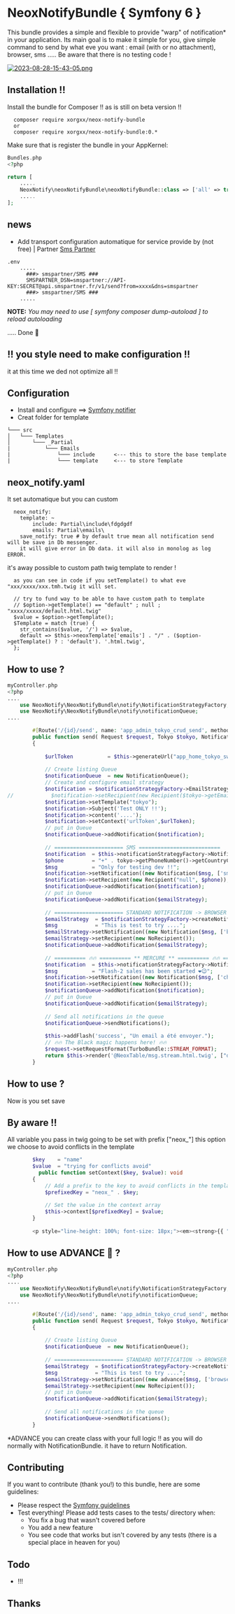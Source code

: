# NeoxNotifyBundle { Symfony 6 }
This bundle provides a simple and flexible to provide "warp" of notification* in your application.
Its main goal is to make it simple for you, give simple command to send by what eve you want : email (with or no attachment), browser, sms .....
Be aware that there is no testing code !

[![2023-08-28-15-43-05.png](https://i.postimg.cc/Njz9rBC5/2023-08-28-15-43-05.png)](https://postimg.cc/3k2Js5TT)

## Installation !!
Install the bundle for Composer !! as is still on beta version !!

````
  composer require xorgxx/neox-notify-bundle
  or 
  composer require xorgxx/neox-notify-bundle:0.*
````

Make sure that is register the bundle in your AppKernel:
```php
Bundles.php
<?php

return [
    .....
    NeoxNotify\neoxNotifyBundle\neoxNotifyBundle::class => ['all' => true],
    .....
];
```
## news 
* Add transport configuration automatique for service provide by (not free) | Partner [Sms Partner](https://www.smspartner.fr)
```
.env
    .....
      ###> smspartner/SMS ###
      SMSPARTNER_DSN=smspartner://API-KEY:SECRET@api.smspartner.fr/v1/send?from=xxxx&dns=smspartner
      ###> smspartner/SMS ###  
    .....
```

  **NOTE:** _You may need to use [ symfony composer dump-autoload ] to reload autoloading_

 ..... Done 🎈

## !! you style need to make configuration !! 
it at this time we ded not optimize all !!

## Configuration
* Install and configure  ==> [Symfony notifier](https://symfony.com/doc/current/notifier.html#installation)
* Creat folder for template 
```
└─── src
│   └─── Templates
│       └─── _Partial
|           └─── Emails
|               └─── include      <--- this to store the base template
|               └─── template     <--- to store Template
```
## neox_notify.yaml
It set automatique but you can custom
```
  neox_notify:
    template: ~
        include: Partial\include\fdgdgdf
        emails: Partial\emails\
    save_notify: true # by default true mean all notification send will be save in Db messenger. 
    it will give error in Db data. it will also in monolog as log ERROR.
```

it's away possible to custom path twig template to render !

```
  as you can see in code if you setTemplate() to what eve "xxx/xxxx/xxx.tmh.twig it will set.
  
  // try to fund way to be able to have custom path to template
  // $option->getTemplate() == "default" ; null ; "xxxx/xxxxx/default.html.twig"
  $value = $option->getTemplate();
  $Template = match (true) {
    str_contains($value, '/') => $value, 
    default => $this->neoxTemplate['emails'] . "/" . ($option->getTemplate() ? : 'default'). '.html.twig',
  };
```

## How to use ?
```php
myController.php
<?php
....
    use NeoxNotify\NeoxNotifyBundle\notify\NotificationStrategyFactory;
    use NeoxNotify\NeoxNotifyBundle\notify\notificationQueue;
....

        #[Route('/{id}/send', name: 'app_admin_tokyo_crud_send', methods: ['GET'])]
        public function send( Request $request, Tokyo $tokyo, NotificationStrategyFactory $notificationStrategyFactory): Response
        {
            
            $urlToken           = $this->generateUrl("app_home_tokyo_switch",["token" => $tokyo->getToken()], UrlGeneratorInterface::ABSOLUTE_URL);
            
            // Create listing Queue
            $notificationQueue  = new NotificationQueue();
            // Create and configure email strategy
            $notification = $notificationStrategyFactory->EmailStrategy();
//            $notification->setRecipient(new Recipient($tokyo->getEmail()));  < --- This will set by default valeur
            $notification->setTemplate("tokyo");
            $notification->Subject('Test ONLY !!');
            $notification->content('....');
            $notification->setContext('urlToken',$urlToken);
            // put in Queue
            $notificationQueue->addNotification($notification);
            
            // ====================== SMS ==========================
            $notification  = $this->notificationStrategyFactory->NotificationStrategy();
            $phone         = "+" . tokyo->getPhoneNumber()->getCountryCode() . tokyo->getPhoneNumber()->getNationalNumber();
            $msg           = "Only for testing dev !!";            
            $notification->setNotification((new Notification($msg, ['sms'])));
            $notification->setRecipient(new Recipient("null", $phone));
            $notificationQueue->addNotification($notification);
            // put in Queue
            $notificationQueue->addNotification($emailStrategy);
            
            // ====================== STANDARD NOTIFICATION -> BROWSER =================
            $emailStrategy  = $notificationStrategyFactory->createNotificationStrategy();
            $msg            = "This is test to try ....";
            $emailStrategy->setNotification((new Notification($msg, ['browser'])));
            $emailStrategy->setRecipient(new NoRecipient());
            $notificationQueue->addNotification($emailStrategy);
              
            // ========== 🔥🔥 ========== ** MERCURE ** ========== 🔥🔥 =============
            $notification  = $this->notificationStrategyFactory->NotificationStrategy();
            $msg           = "Flash-2 sales has been started ❤️😉";            
            $notification->setNotification((new Notification($msg, ['chat/mercureChatter'])));
            $notification->setRecipient(new NoRecipient());
            $notificationQueue->addNotification($notification);
            // put in Queue
            $notificationQueue->addNotification($emailStrategy);
     
            // Send all notifications in the queue
            $notificationQueue->sendNotifications();
            
            $this->addFlash('success', "Un email a été envoyer.");
            // 🔥🔥 The Black magic happens here! 🔥🔥
            $request->setRequestFormat(TurboBundle::STREAM_FORMAT);
            return $this->render('@NeoxTable/msg.stream.html.twig', ["domaine" => "tokyo"]);
        }

```
## How to use ?
Now is you set save
## By aware !!
All variable you pass in twig going to be set with prefix ["neox_"] this option we choose to avoid conflicts in the template
```php
        $key    = "name"
        $value  = "trying for conflicts avoid"
          public function setContext($key, $value): void
        {
            // Add a prefix to the key to avoid conflicts in the template
            $prefixedKey = "neox_" . $key;
            
            // Set the value in the context array
            $this->context[$prefixedKey] = $value;
        }
        
        <p style="line-height: 100%; font-size: 18px;"><em><strong>{{ "-----" ~ neox_name|default("Message interne") ~ "-----"}}</strong></em></p>
```


## How to use ADVANCE 🎉 ?
```php
myController.php
<?php
....
    use NeoxNotify\NeoxNotifyBundle\notify\NotificationStrategyFactory;
    use NeoxNotify\NeoxNotifyBundle\notify\notificationQueue;
....

        #[Route('/{id}/send', name: 'app_admin_tokyo_crud_send', methods: ['GET'])]
        public function send( Request $request, Tokyo $tokyo, NotificationStrategyFactory $notificationStrategyFactory): Response
        {
                        
            // Create listing Queue
            $notificationQueue  = new NotificationQueue();
            
            // ====================== STANDARD NOTIFICATION -> BROWSER =================
            $emailStrategy  = $notificationStrategyFactory->createNotificationStrategy();
            $msg            = "This is test to try ....";
            $emailStrategy->setNotification((new advance($msg, ['browser'])));   <---------- HERE Advance*
            $emailStrategy->setRecipient(new NoRecipient());
            // put in Queue
            $notificationQueue->addNotification($emailStrategy);
     
            // Send all notifications in the queue
            $notificationQueue->sendNotifications();
        }
```
*ADVANCE you can create class with your full logic !! as you will do normally with NotificationBundle. it have to return Notification.



## Contributing
If you want to contribute \(thank you!\) to this bundle, here are some guidelines:

* Please respect the [Symfony guidelines](http://symfony.com/doc/current/contributing/code/standards.html)
* Test everything! Please add tests cases to the tests/ directory when:
    * You fix a bug that wasn't covered before
    * You add a new feature
    * You see code that works but isn't covered by any tests \(there is a special place in heaven for you\)

## Todo
* !!!

## Thanks